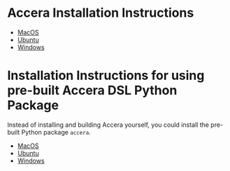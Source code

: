 [//]: # (Project: Accera)

# Accera Installation Instructions

* [MacOS](<Installing_on_MacOS.md>)
* [Ubuntu](<Installing_on_Ubuntu.md>)
* [Windows](<Installing_on_Windows.md>)

# Installation Instructions for using pre-built Accera DSL Python Package
Instead of installing and building Accera yourself, you could install the pre-built Python package `accera`.

* [MacOS](<Installing_accera_on_MacOS.md>)
* [Ubuntu](<Installing_accera_on_Ubuntu.md>)
* [Windows](<Installing_accera_on_Windows.md>)
